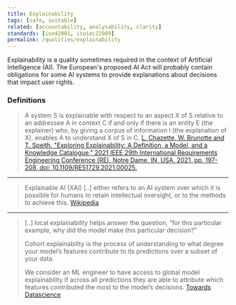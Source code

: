 ```yaml
---
title: Explainability
tags: [safe, suitable]
related: [accountability, analysability, clarity]
standards: [iso42001, isoiec22989]
permalink: /qualities/explainability
---
```

Explainability is a quality sometimes required in the context of Artificial Intelligence (AI). The European's proposed AI Act will probably contain obligations for some AI systems to provide explanations about decisions that impact user rights.

### Definitions

> A system S is explainable with respect to an aspect X of S relative to an addressee A in context C if and only if there is an entity E (the explainer) who, by giving a corpus of information I (the explanation of X), enables A to understand X of S in C.
> [L. Chazette, W. Brunotte and T. Speith, "Exploring Explainability: A Definition, a Model, and a Knowledge Catalogue," 2021 IEEE 29th International Requirements Engineering Conference (RE), Notre Dame, IN, USA, 2021, pp. 197-208, doi: 10.1109/RE51729.2021.00025.](https://ieeexplore.ieee.org/document/9604587)

<hr class="with-no-margin"/>

> Explainable AI (XAI) [..] either refers to an AI system over which it is possible for humans to retain intellectual oversight, or to the methods to achieve this.
> [Wikipedia](https://en.wikipedia.org/wiki/Explainable_artificial_intelligence)

<hr class="with-no-margin"/>

> [..] local explainability helps answer the question, “for this particular example, why did the model make this particular decision?”
> 
>Cohort explainability is the process of understanding to what degree your model’s features contribute to its predictions over a subset of your data.
> 
> We consider an ML engineer to have access to global model explainability if across all predictions they are able to attribute which features contributed the most to the model’s decisions.
> [Towards Datascience](https://towardsdatascience.com/a-look-into-global-cohort-and-local-model-explainability-973bd449969f)
